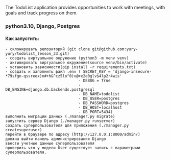 The TodoList application 
provides opportunities to work with meetings, 
with goals and track progress on them.

### python3.10, Django, Postgres

#### Как запустить:
    - склонировать репозиторий (git clone git@github.com:yury-yury/todolist_lesson_33.git)
    - создать виртуальное окружение (python3 -m venv venv)
    - активировать виртуальное окружение(source venv/bin/activate)
    - установить зависимости(pip install -r requirements.txt)
    - создать и заполнить файл .env ( SECRET_KEY = 'django-insecure-*79sfgn-qssreox)n#+h&^cz5lo^0)v@+x2e0glv$4lp2r4wis'
                                    - DEBUG = True
                                    - DB_ENGINE=django.db.backends.postgresql
                                    - DB_NAME=todolist
                                    - DB_USER=postgres
                                    - DB_PASSWORD=postgres
                                    - DB_HOST=localhost
                                    - DB_PORT=5434)
    выполнить миграции данных (./manager.py migrate)
    запустить сервер Django (./manager.py runserver)
    создать суперпользователя для приложения (./manager.py createsuperuser)
    перейти в браузере по адресу (http://127.0.0.1:8000/admin/)
    должна выйти панель администрирования Django
    ввести учетные данные суперпользователя
    проверить что у модели User существует запись с параметрами суперпользователя.
